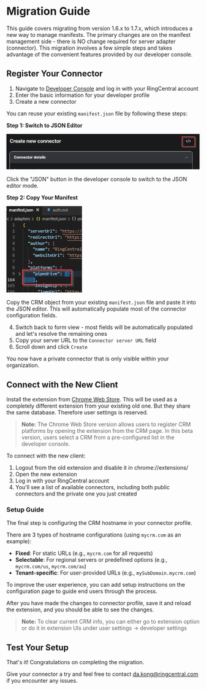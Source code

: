 # Migration Guide

This guide covers migrating from version 1.6.x to 1.7.x, which introduces a new way to manage manifests. The primary changes are on the manifest management side - there is NO change required for server adapter (connector). This migration involves a few simple steps and takes advantage of the convenient features provided by our developer console.

## Register Your Connector

1. Navigate to [Developer Console](https://appconnect.labs.ringcentral.com/console) and log in with your RingCentral account
2. Enter the basic information for your developer profile
3. Create a new connector

You can reuse your existing `manifest.json` file by following these steps:

**Step 1: Switch to JSON Editor**

![click this button to switch to JSON editor](../img/developer-console-json-editor.png)

Click the "JSON" button in the developer console to switch to the JSON editor mode.

**Step 2: Copy Your Manifest**

![copy manifest JSON](../img/developer-console-manifest-json.png)

Copy the CRM object from your existing `manifest.json` file and paste it into the JSON editor. This will automatically populate most of the connector configuration fields.

4. Switch back to form view - most fields will be automatically populated and let's resolve the remaining ones
5. Copy your server URL to the `Connector server URL` field
6. Scroll down and click `Create`

You now have a private connector that is only visible within your organization.

## Connect with the New Client

Install the extension from [Chrome Web Store](https://chromewebstore.google.com/detail/ringcentral-app-connect/bgpkbcidaabaeioilooghlffdcmlimgk). This will be used as a completely different extension from your existing old one. But they share the same database. Therefore user settings is reserved.

> **Note:** The Chrome Web Store version allows users to register CRM platforms by opening the extension from the CRM page. In this beta version, users select a CRM from a pre-configured list in the developer console.

To connect with the new client:

1. Logout from the old extension and disable it in chrome://extensions/
1. Open the new extension
2. Log in with your RingCentral account
3. You'll see a list of available connectors, including both public connectors and the private one you just created

### Setup Guide

The final step is configuring the CRM hostname in your connector profile.

There are 3 types of hostname configurations (using `mycrm.com` as an example):

- **Fixed**: For static URLs (e.g., `mycrm.com` for all requests)
- **Selectable**: For regional servers or predefined options (e.g., `mycrm.com/us`, `mycrm.com/au`)
- **Tenant-specific**: For user-provided URLs (e.g., `mySubDomain.mycrm.com`)

To improve the user experience, you can add setup instructions on the configuration page to guide end users through the process.

After you have made the changes to connector profile, save it and reload the extension, and you should be able to see the changes.

> **Note:** To clear current CRM info, you can either go to extension option or do it in extension UIs under user settings -> developer settings

## Test Your Setup

That's it! Congratulations on completing the migration. 

Give your connector a try and feel free to contact da.kong@ringcentral.com if you encounter any issues.